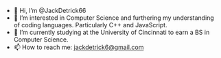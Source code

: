 - 👋 Hi, I’m @JackDetrick66
- 👀 I’m interested in Computer Science and furthering my understanding of coding languages. Particularly C++ and JavaScript.
- 🌱 I’m currently studying at the University of Cincinnati to earn a BS in Computer Science.
- 📫 How to reach me: jackdetrick6@gmail.com

<!---
JackDetrick66/JackDetrick66 is a ✨ special ✨ repository because its `README.md` (this file) appears on your GitHub profile.
You can click the Preview link to take a look at your changes.
--->
